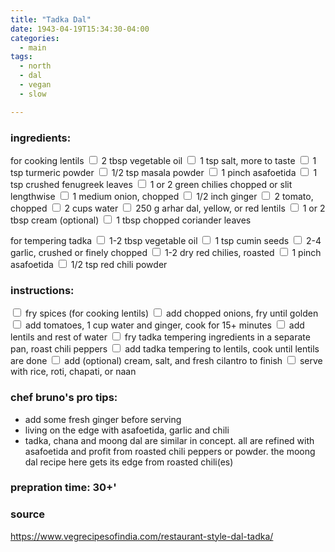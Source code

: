 ```yaml
---
title: "Tadka Dal"
date: 1943-04-19T15:34:30-04:00
categories:
  - main 
tags:
  - north
  - dal
  - vegan
  - slow

---
```


### ingredients:

for cooking lentils
<input type="checkbox"> 2 tbsp vegetable oil
<input type="checkbox"> 1 tsp salt, more to taste
<input type="checkbox"> 1 tsp turmeric powder
<input type="checkbox"> 1/2 tsp masala powder
<input type="checkbox"> 1 pinch asafoetida 
<input type="checkbox"> 1 tsp crushed fenugreek leaves
<input type="checkbox"> 1 or 2 green chilies chopped or slit lengthwise
<input type="checkbox"> 1 medium  onion, chopped
<input type="checkbox"> 1/2 inch ginger
<input type="checkbox"> 2 tomato, chopped
<input type="checkbox"> 2 cups water
<input type="checkbox"> 250 g arhar dal, yellow, or red lentils
<input type="checkbox"> 1 or 2 tbsp cream (optional)
<input type="checkbox"> 1 tbsp chopped coriander leaves

for tempering tadka
<input type="checkbox"> 1-2 tbsp vegetable oil
<input type="checkbox"> 1 tsp cumin seeds
<input type="checkbox"> 2-4 garlic, crushed or finely chopped
<input type="checkbox"> 1-2 dry red chilies, roasted
<input type="checkbox"> 1 pinch asafoetida
<input type="checkbox"> 1/2 tsp red chili powder

### instructions:
<input type="checkbox"> fry spices (for cooking lentils)
<input type="checkbox"> add chopped onions, fry until golden
<input type="checkbox"> add tomatoes, 1 cup water and ginger, cook for 15+ minutes
<input type="checkbox"> add lentils and rest of water
<input type="checkbox"> fry tadka tempering ingredients in a separate pan, roast chili peppers
<input type="checkbox"> add tadka tempering to lentils, cook until lentils are  done
<input type="checkbox"> add (optional) cream, salt, and fresh cilantro to finish
<input type="checkbox"> serve with rice, roti, chapati, or naan

### chef bruno's pro tips:

- add some fresh ginger before serving
- living on the edge with asafoetida, garlic and chili
- tadka, chana and moong dal are similar in concept. all are refined with asafoetida and profit from roasted chili peppers or powder. the moong dal recipe here gets its edge from roasted chili(es)


### prepration time: 30+'

### source

https://www.vegrecipesofindia.com/restaurant-style-dal-tadka/


